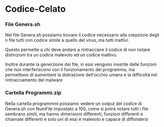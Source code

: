 # Codice-Celato
### File Genera.sh
Nel file Genera.sh possiamo trovare il codice necessario alla creazione degli n file tutti con codice simile a quello del virus, ma tutti inattivi.

Questo permette a chi deve andare a rintracciare il codice di non notare distinzioni tra un codice malevolo ed un codice inattivo.

Inoltre durante la generzione dei file, in essi vengono inserite delle funzioni che non interferiscono con il funzionamento del programma, ma permettono di aumentare la distrazione dell'occhio umano e la difficoltà nel rintracciamento del malware

### Cartella Programmi.zip
Nella cartella programmmi possiamo vedere un output del codice di Genera.sh con NumFile impostato a 100, come si potrà notare tutti i file sembrano simili, ma hanno dimensioni differenti, funzioni differenti e chiamate differenti e solo uni di essi è malevolo e capace di diffondersi

